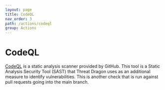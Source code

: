 ```yaml
---
layout: page
title: CodeQL
nav_order: 3
path: /actions/codeql
group: Actions
---
```

# CodeQL


[CodeQL](https://securitylab.github.com/tools/codeql/) is a static analysis scanner provided by GitHub.
This tool is a Static Analysis Security Tool (SAST) that Threat Dragon uses as an additional measure to identify vulnerabilities.
This is another check that is run against pull requests going into the main branch.
